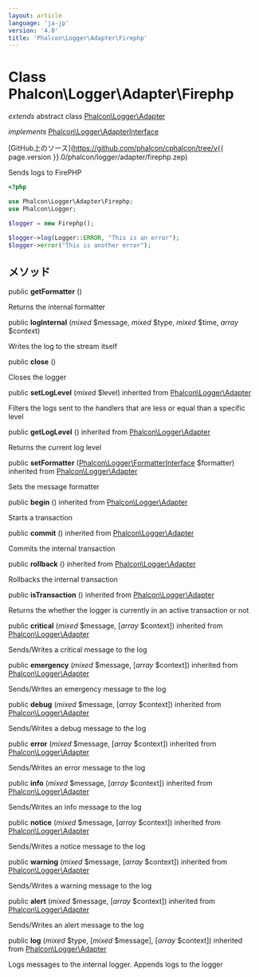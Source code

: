 ```yaml
---
layout: article
language: 'ja-jp'
version: '4.0'
title: 'Phalcon\Logger\Adapter\Firephp'
---
```

# Class **Phalcon\Logger\Adapter\Firephp**

*extends* abstract class [Phalcon\Logger\Adapter](Phalcon_Logger_Adapter)

*implements* [Phalcon\Logger\AdapterInterface](Phalcon_Logger_AdapterInterface)

[GitHub上のソース](https://github.com/phalcon/cphalcon/tree/v{{ page.version }}.0/phalcon/logger/adapter/firephp.zep)

Sends logs to FirePHP

```php
<?php

use Phalcon\Logger\Adapter\Firephp;
use Phalcon\Logger;

$logger = new Firephp();

$logger->log(Logger::ERROR, "This is an error");
$logger->error("This is another error");

```

## メソッド

public **getFormatter** ()

Returns the internal formatter

public **logInternal** (*mixed* $message, *mixed* $type, *mixed* $time, *array* $context)

Writes the log to the stream itself

public **close** ()

Closes the logger

public **setLogLevel** (*mixed* $level) inherited from [Phalcon\Logger\Adapter](Phalcon_Logger_Adapter)

Filters the logs sent to the handlers that are less or equal than a specific level

public **getLogLevel** () inherited from [Phalcon\Logger\Adapter](Phalcon_Logger_Adapter)

Returns the current log level

public **setFormatter** ([Phalcon\Logger\FormatterInterface](Phalcon_Logger_FormatterInterface) $formatter) inherited from [Phalcon\Logger\Adapter](Phalcon_Logger_Adapter)

Sets the message formatter

public **begin** () inherited from [Phalcon\Logger\Adapter](Phalcon_Logger_Adapter)

Starts a transaction

public **commit** () inherited from [Phalcon\Logger\Adapter](Phalcon_Logger_Adapter)

Commits the internal transaction

public **rollback** () inherited from [Phalcon\Logger\Adapter](Phalcon_Logger_Adapter)

Rollbacks the internal transaction

public **isTransaction** () inherited from [Phalcon\Logger\Adapter](Phalcon_Logger_Adapter)

Returns the whether the logger is currently in an active transaction or not

public **critical** (*mixed* $message, [*array* $context]) inherited from [Phalcon\Logger\Adapter](Phalcon_Logger_Adapter)

Sends/Writes a critical message to the log

public **emergency** (*mixed* $message, [*array* $context]) inherited from [Phalcon\Logger\Adapter](Phalcon_Logger_Adapter)

Sends/Writes an emergency message to the log

public **debug** (*mixed* $message, [*array* $context]) inherited from [Phalcon\Logger\Adapter](Phalcon_Logger_Adapter)

Sends/Writes a debug message to the log

public **error** (*mixed* $message, [*array* $context]) inherited from [Phalcon\Logger\Adapter](Phalcon_Logger_Adapter)

Sends/Writes an error message to the log

public **info** (*mixed* $message, [*array* $context]) inherited from [Phalcon\Logger\Adapter](Phalcon_Logger_Adapter)

Sends/Writes an info message to the log

public **notice** (*mixed* $message, [*array* $context]) inherited from [Phalcon\Logger\Adapter](Phalcon_Logger_Adapter)

Sends/Writes a notice message to the log

public **warning** (*mixed* $message, [*array* $context]) inherited from [Phalcon\Logger\Adapter](Phalcon_Logger_Adapter)

Sends/Writes a warning message to the log

public **alert** (*mixed* $message, [*array* $context]) inherited from [Phalcon\Logger\Adapter](Phalcon_Logger_Adapter)

Sends/Writes an alert message to the log

public **log** (*mixed* $type, [*mixed* $message], [*array* $context]) inherited from [Phalcon\Logger\Adapter](Phalcon_Logger_Adapter)

Logs messages to the internal logger. Appends logs to the logger